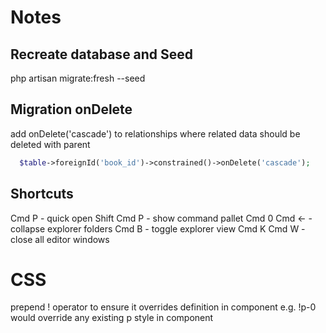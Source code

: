# Notes

## Recreate database and Seed
php artisan migrate:fresh --seed

## Migration onDelete
add onDelete('cascade') to relationships where related data should be deleted with parent

```php
  $table->foreignId('book_id')->constrained()->onDelete('cascade');
```

## Shortcuts

Cmd P         - quick open
Shift Cmd P   - show command pallet
Cmd 0 Cmd <-  - collapse explorer folders
Cmd B         - toggle explorer view
Cmd K Cmd W   - close all editor windows


# CSS
prepend ! operator to ensure it overrides definition in component 
  e.g. !p-0 would override any existing p style in component